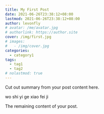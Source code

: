 ```yaml
---
title: My First Post
date: 2021-06-26T23:38:12+08:00
lastmod: 2021-06-26T23:38:12+08:00
author: levonfly
# avatar: /me/avatar.jpg
# authorlink: https://author.site
cover: /img/first.jpg
# images:
#   - /img/cover.jpg
categories:
  - category1
tags:
  - tag1
  - tag2
# nolastmod: true
---
```


Cut out summary from your post content here.

wo shi yi ge xiao fei ji

<!--more-->

The remaining content of your post.
